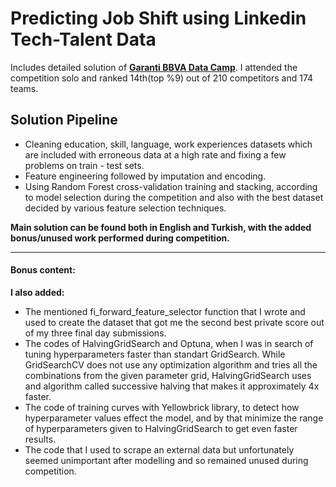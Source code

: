 # Predicting Job Shift using Linkedin Tech-Talent Data

Includes detailed solution of [__Garanti BBVA Data Camp__](https://www.kaggle.com/competitions/garanti-bbva-data-camp). I attended the competition solo and ranked 14th(top %9) out of 210 competitors and 174 teams. 

## Solution Pipeline
* Cleaning education, skill, language, work experiences datasets which are included with erroneous data at a high rate and fixing a few problems on train - test sets.
* Feature engineering followed by imputation and encoding.
* Using Random Forest cross-validation training and stacking, according to model selection during the competition and also with the best dataset decided by various feature selection techniques.

__Main solution can be found both in English and Turkish, with the added bonus/unused work performed during competition.__
***
#### Bonus content:
__I also added:__
* The mentioned fi_forward_feature_selector function that I wrote and used to create the dataset that got me the second best private score out of my three final day submissions.
* The codes of HalvingGridSearch and Optuna, when I was in search of tuning hyperparameters faster than standart GridSearch. While GridSearchCV does not use any optimization algorithm and tries all the combinations from the given parameter grid, HalvingGridSearch uses and algorithm called successive halving that makes it approximately 4x faster.
* The code of training curves with Yellowbrick library, to detect how hyperparameter values effect the model, and by that minimize the range of hyperparameters given to HalvingGridSearch to get even faster results.
* The code that I used to scrape an external data but unfortunately seemed unimportant after modelling and so remained unused during competition.
